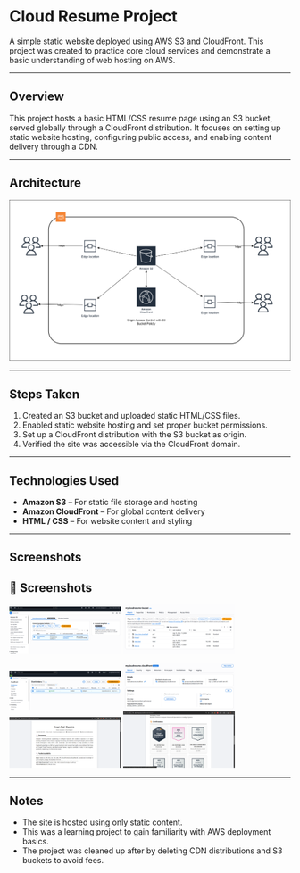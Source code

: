 # Cloud Resume Project

A simple static website deployed using AWS S3 and CloudFront. This project was created to practice core cloud services and demonstrate a basic understanding of web hosting on AWS.

---

## Overview

This project hosts a basic HTML/CSS resume page using an S3 bucket, served globally through a CloudFront distribution. It focuses on setting up static website hosting, configuring public access, and enabling content delivery through a CDN.

---

## Architecture

![Cloud Resume Architecture](./images/cloud-resume-diagram.png)

---

## Steps Taken

1. Created an S3 bucket and uploaded static HTML/CSS files.
2. Enabled static website hosting and set proper bucket permissions.
3. Set up a CloudFront distribution with the S3 bucket as origin.
4. Verified the site was accessible via the CloudFront domain.

---

## Technologies Used

- **Amazon S3** – For static file storage and hosting
- **Amazon CloudFront** – For global content delivery
- **HTML / CSS** – For website content and styling

---

## Screenshots

## 📸 Screenshots

<p float="left">
  <img src="./images/s3-bucket-ss.png" width="200" alt="S3 Bucket Screenshot 1" />
  <img src="./images/s3-bucket-ss2.png" width="200" alt="S3 Bucket Screenshot 2" />
</p>

<p float="left">
  <img src="./images/cdn-distribution-ss.png" width="200" alt="CloudFront Distribution 1" />
  <img src="./images/cdn-distribution-ss2.png" width="200" alt="CloudFront Distribution 2" />
  <img src="./images/cdn-distribution-ss3.png" width="200" alt="CloudFront Distribution 3" />
  <img src="./images/cdn-distribution-ss4.png" width="200" alt="CloudFront Distribution 4" />
</p>


---

## Notes

- The site is hosted using only static content.
- This was a learning project to gain familiarity with AWS deployment basics.
- The project was cleaned up after by deleting CDN distributions and S3 buckets to avoid fees.

